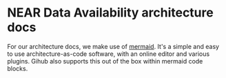 # NEAR Data Availability architecture docs

For our architecture docs, we make use of [mermaid](https://mermaid.js.org/intro/).
It's a simple and easy to use architecture-as-code software, with an online editor and various plugins.
Gihub also supports this out of the box within mermaid code blocks.
